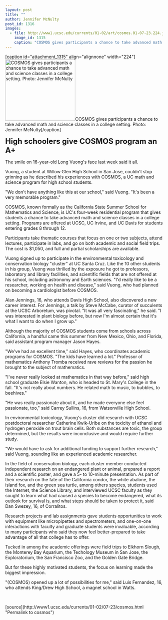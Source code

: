 ```yaml
---
layout: post
title: ""
author: Jennifer McNulty
post_id: 1316
images:
  - file: http://www1.ucsc.edu/currents/01-02/art/cosmos.01-07-23.224.jpg
    image_id: 1315
    caption: "COSMOS gives participants a chance to take advanced math and science classes in a college setting. Photo: Jennifer McNulty"
---
```


[caption id="attachment_1315" align="alignnone" width="224"]<a href="http://localhost/mysite/wp-content/uploads/2001/07/cosmos.01-07-23.224.jpg"><img class="size-full wp-image-1315" src="http://localhost/mysite/wp-content/uploads/2001/07/cosmos.01-07-23.224.jpg" alt="COSMOS gives participants a chance to take advanced math and science classes in a college setting. Photo: Jennifer McNulty" width="224" height="196" /></a>COSMOS gives participants a chance to take advanced math and science classes in a college setting. Photo: Jennifer McNulty[/caption]
<p>
  <font size="5"><b>High schoolers give COSMOS program an A+</b></font>
</p>
<p>
  The smile on 16-year-old Long Vuong's face last week said it all.
</p>
<p>
  Vuong, a student at Willow Glen High School in San Jose, couldn't stop grinning as he described his experiences with COSMOS, a UC math and science program for high school students.
</p>"We don't have anything like this at our school," said Vuong. "It's been a very memorable program."
<p>
  COSMOS, known formally as the California State Summer School for Mathematics and Science, is UC's four-week residential program that gives students a chance to take advanced math and science classes in a college setting. Programs are offered at UCSC, UC Irvine, and UC Davis for students entering grades 8 through 12.
</p>
<p>
  Participants take thematic courses that focus on one or two subjects, attend lectures, participate in labs, and go on both academic and social field trips. The cost is $1,050, and full and partial scholarships are available.
</p>
<p>
  Vuong signed up to participate in the environmental toxicology and conservation biology "cluster" at UC Santa Cruz. Like the 10 other students in his group, Vuong was thrilled by the exposure he got to professors, laboratory and library facilities, and scientific fields that are not offered at his school, including astronomy and Earth sciences. "I'd really like to be a researcher, working on health and disease," said Vuong, who had planned on becoming a cardiologist before COSMOS.
</p>
<p>
  Alan Jennings, 16, who attends Davis High School, also discovered a new career interest. For Jennings, a talk by Steve McCabe, curator of succulents at the UCSC Arboretum, was pivotal. "It was all very fascinating," he said. "I was interested in plant biology before, but now I'm almost certain that it's what I want to do when I grow up."
</p>
<p>
  Although the majority of COSMOS students come from schools across California, a handful came this summer from New Mexico, Ohio, and Florida, said assistant program manager Jason Hayes.
</p>
<p>
  "We've had an excellent time," said Hayes, who coordinates academic programs for COSMOS. "The kids have learned a lot." Professor of mathematics Anthony Tromba received rave reviews for the passion he brought to the subject of mathematics.
</p>
<p>
  "I've never really looked at mathematics in that way before," said high school graduate Elsie Wanton, who is headed to St. Mary's College in the fall. "It's not really about numbers. He related math to music, to bubbles, to beehives."
</p>
<p>
  "He was really passionate about it, and he made everyone else feel passionate, too," said Carrey Sullins, 16, from Watsonville High School.
</p>
<p>
  In environmental toxicology, Vuong's cluster did research with UCSC postdoctoral researcher Catherine Kwik-Uribe on the toxicity of ethanol and hydrogen peroxide on trout brain cells. Both substances are toxic, the group determined, but the results were inconclusive and would require further study.
</p>
<p>
  "We would have to ask for additional funding to support further research," said Vuong, sounding like an experienced academic researcher.
</p>
<p>
  In the field of conservation biology, each cluster member conducted independent research on an endangered plant or animal, prepared a report and a scientific poster, and gave a 5- to 10-minute presentation. As part of their research on the fate of the California condor, the white abalone, the island fox, and the green sea turtle, among others species, students used the Internet, the Science Library, and interviewed UCSC faculty as they sought to learn what had caused a species to become endangered, what its outlook for survival is, and what steps should be taken to protect it, said Dan Swezey, 16, of Corralitos.
</p>
<p>
  Research projects and lab assignments gave students opportunities to work with equipment like micropipettes and spectrometers, and one-on-one interactions with faculty and graduate students were invaluable, according to many participants who said they now feel better-prepared to take advantage of all that college has to offer.
</p>
<p>
  Tucked in among the academic offerings were field trips to Elkhorn Slough, the Monterey Bay Aquarium, the Techology Museum in San Jose, the Exploratorium, the San Francisco Zoo, and the Golden Gate Bridge.
</p>
<p>
  But for these highly motivated students, the focus on learning made the biggest impression.
</p>
<p>
  "(COSMOS) opened up a lot of possibilities for me," said Luis Fernandez, 16, who attends King/Drew High School, a magnet school in Watts.
</p>
<p>
  <br>

</p>
<p>

</p>
[source](http://www1.ucsc.edu/currents/01-02/07-23/cosmos.html "Permalink to cosmos")

